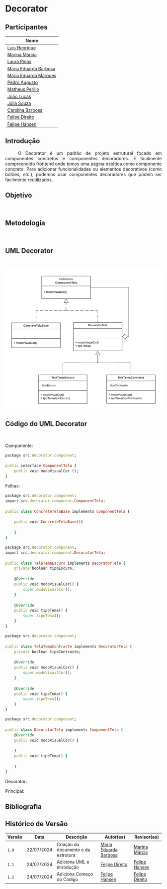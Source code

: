 # Decorator

## Participantes

| Nome                                                        |
| ----------------------------------------------------------- |
| [Luis Henrique](https://github.com/luishenrrique)           |
| [Marina Márcia](https://github.com/The-Boss-Nina)           |
| [Laura Pinos](https://github.com/laurapinos)                |
| [Maria Eduarda Barbosa](https://github.com/Madu01)          |
| [Maria Eduarda Marques](https://github.com/EduardaSMarques) |
| [Pedro Augusto](https://github.com/PedroSiq)                |
| [Matheus Perillo](https://github.com/MatheusPerillo)        |
| [João Lucas](https://github.com/Jlmsousa)                   |
| [Júlia Souza](https://github.com/JuliaSSouza)               |
| [Carolina Barbosa](https://github.com/CarolinaBarb)         |
| [Felipe Direito](https://github.com/FelipeDireito)          |
| [Felipe Hansen](https://github.com/FHansen98)               |

## **Introdução**

<p align="justify">
&emsp;&emsp; O Decorator é um padrão de projeto estrutural focado em componentes concretos e componentes decoradores. É facilmente compreendido frontend onde temos uma página estática como componente concreto. Para adicionar funcionalidades ou elementos decorativos (como botões, etc.), podemos usar componentes decoradores que podem ser facilmente reutilizados.
</p>

## **Objetivo**

<p align="justify">
&emsp;&emsp; 
</p>

## **Metodologia**

<p align="justify">
&emsp;&emsp;
</p>

## **UML Decorator**

<p align="justify">
&emsp;&emsp;
</p>

![decorator](./img/diag-estrutural-decorator.jpeg)

## **Código do UML Decorator**

<p align="justify">
&emsp;&emsp;
</p>

Componente:

```ruby
package src.decorator.component;

public interface ComponentTela {
    public void modoVisualCor ();
}

```

Folhas:

```ruby
package src.decorator.component;
import src.decorator.component.ComponentTela;

public class ConcreteTelaBase implements ComponentTela {

    public void ConcreteTelaBase(){

    }
}
```

```ruby
package src.decorator.component;
import src.decorator.component.DecoratorTela;

public class TelaTemaEscuro implements DecoratorTela {
    private boolean tipoEscuro;

    @Override
    public void modoVisualCor() {
        super.modoVisualCor();
    }

    @Override
    public void tipoTema() {
        super.tipoTema();
    }
}
```

```ruby
package src.decorator.component;

public class TelaTemaContraste implements DecoratorTela {
    private boolean tipoContraste;

    @Override
    public void modoVisualCor() {
        super.modoVisualCor();
    }

    @Override
    public void tipoTema() {
        super.tipoTema();
    }
}
```

```ruby
package src.decorator.component;

public class DecoratorTela implements ComponentTela {
    @Override
    public void modoVisualCor() {

    }
    public void tipoTema() {

    }
}
```
Decorator:

Principal:


## **Bibliografia**

> 

## **Histórico de Versão**

| Versão | Data       | Descrição            | Autor(es)                                           | Revisor(es) |
| ------ | ---------- | -------------------- | --------------------------------------------------- | ----------- |
| `1.0`  | 22/07/2024 | Criação do documento e da estrutura | [Maria Eduarda Barbosa](https://github.com/Madu01) |    [Marina Márcia](https://github.com/The-Boss-Nina)       |
| `1.1`| 24/07/2024 | Adiciona UML e introdução | [Felipe Direito](https://github.com/FelipeDireito)  |  [Felipe Hansen](https://github.com/FHansen98)  |
| `1.2`| 24/07/2024 | Adiciona Começo do Código | [Felipe Hansen](https://github.com/FHansen98)  |  [Felipe Direito](https://github.com/FelipeDireito)  |
